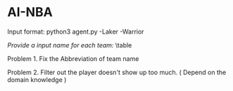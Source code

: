 # AI-NBA

Input format:
python3 agent.py -Laker -Warrior

*Provide a input name for each team:*
\table

Problem 1.
Fix the Abbreviation of team name

Problem 2.
Filter out the player doesn't show up too much. ( Depend on the domain knowledge )




